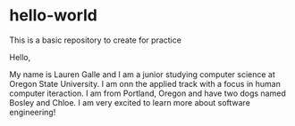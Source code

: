 # hello-world
This is a basic repository to create for practice

Hello, 

My name is Lauren Galle and I am a junior studying computer science at Oregon State University. I am onn the applied track with a focus in human computer iteraction. I am from Portland, Oregon and have two dogs named Bosley and Chloe. I am very excited to learn more about software engineering!
